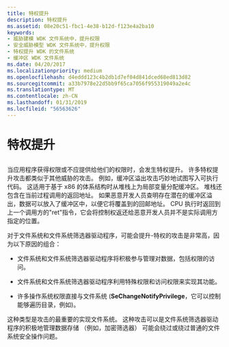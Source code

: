```yaml
---
title: 特权提升
description: 特权提升
ms.assetid: 08e20c51-fbc1-4e38-b12d-f123e4a2ba10
keywords:
- 威胁建模 WDK 文件系统中，提升权限
- 安全威胁模型 WDK 文件系统中，提升权限
- 特权提升 WDK 的文件系统
- 缓冲区 WDK 文件系统
ms.date: 04/20/2017
ms.localizationpriority: medium
ms.openlocfilehash: d4eddd123c4b2db1d7ef04d841dced68ed813d82
ms.sourcegitcommit: a33b7978e22d5bb9f65ca7056f955319049a2e4c
ms.translationtype: MT
ms.contentlocale: zh-CN
ms.lasthandoff: 01/31/2019
ms.locfileid: "56563626"
---
```

# <a name="elevation-of-privilege"></a>特权提升


## <span id="ddk_elevation_of_privilege_if"></span><span id="DDK_ELEVATION_OF_PRIVILEGE_IF"></span>


当应用程序获得权限或不应提供给他们的权限时，会发生特权提升。 许多特权提升攻击都类似于其他威胁的攻击。 例如，缓冲区溢出攻击巧妙地试图写入可执行代码。 这适用于基于 x86 的体系结构时从堆栈上为局部变量分配缓冲区。 堆栈还包含在当前过程调用的返回地址。 如果恶意开发人员查明存在潜在的缓冲区溢出，数据可以放入了缓冲区中，以便它将覆盖到的回邮地址。 CPU 执行时返回到上一个调用方的"ret"指令，它会将控制权返还给恶意开发人员并不是实际调用方指定的位置。

对于文件系统和文件系统筛选器驱动程序，可能会提升-特权的攻击是非常高，因为以下原因的组合：

-   文件系统和文件系统筛选器驱动程序将积极参与管理对数据，包括权限的访问。

-   文件系统和文件系统筛选器驱动程序利用特殊权限和访问权限来实现其功能。

-   许多操作系统权限直接与文件系统 (**SeChangeNotifyPrivilege**，它可以控制能够遍历目录，例如)。

这种类型是攻击的最重要的实现文件系统。 这种攻击可以是文件系统筛选器驱动程序的积极地管理数据存储 （例如，加密筛选器） 可能会绕过或绕过普通的文件系统安全操作问题。

 

 




